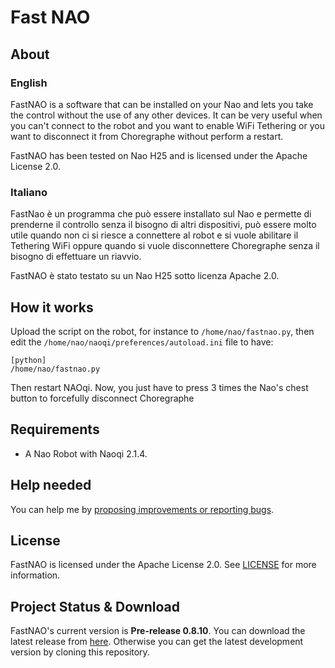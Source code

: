 # Fast NAO
## About
### English
FastNAO is a software that can be installed on your Nao and lets you take the control without the use of any other devices. It can be very useful when you can't connect to the robot and you want to enable WiFi Tethering or you want to disconnect it from Choregraphe without perform a restart.

FastNAO has been tested on Nao H25 and is licensed under the Apache License 2.0.

### Italiano
FastNao è un programma che può essere installato sul Nao e permette di prenderne il controllo senza il bisogno di altri dispositivi, può essere molto utile quando non ci si riesce a connettere al robot e si vuole abilitare il Tethering WiFi oppure quando si vuole disconnettere Choregraphe senza il bisogno di effettuare un riavvio.

FastNAO è stato testato su un Nao H25 sotto licenza Apache 2.0.

## How it works
Upload the script on the robot, for instance to `/home/nao/fastnao.py`, then edit the `/home/nao/naoqi/preferences/autoload.ini` file to have:

`[python]`<br/>
`/home/nao/fastnao.py`

Then restart NAOqi.
Now, you just have to press 3 times the Nao's chest button to forcefully disconnect Choregraphe

## Requirements
* A Nao Robot with Naoqi 2.1.4.

## Help needed
You can help me by <a href="https://github.com/Fabrimat/FastNAO/issues">proposing improvements or reporting bugs</a>.

## License
FastNAO is licensed under the Apache License 2.0. See [LICENSE](LICENSE) for more information.

## Project Status & Download
FastNAO's current version is **Pre-release 0.8.10**. You can download the latest release from <a href="https://github.com/Fabrimat/FastNAO/releases/tag/v0.8.10">here</a>. Otherwise you can get the latest development version by cloning this repository.
